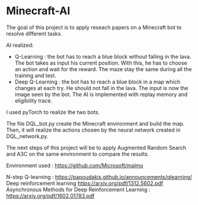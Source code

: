 # Minecraft-AI

The goal of this project is to apply reseach papers on a Minecraft bot to resolve different tasks.

AI realized:
- Q-Learning : the bot has to reach a blue block without falling in the lava. The bot takes as input his current position. With this, he has to choose an action and wait for the reward. The maze stay the same during all the training and test.
- Deep Q-Learning : the bot has to reach a blue block in a map which changes at each try. He should not fall in the lava. The input is now the image seen by the bot. The AI is implemented with replay memory and eligibility trace.

I used pyTorch to realize the two bots.

The file DQL_bot.py create the Minecraft environment and build the map. Then, it will realize the actions chosen by the neural network created in DQL_network.py.

The next steps of this project will be to apply Augmented Random Search and A3C on the same environment to compare the results.

Environment used : https://github.com/Microsoft/malmo

N-step Q-learning : https://papoudakis.github.io/announcements/qlearning/  
Deep reinforcement learning https://arxiv.org/pdf/1312.5602.pdf  
Asynchronous Methods for Deep Reinforcement Learning : https://arxiv.org/pdf/1602.01783.pdf  
